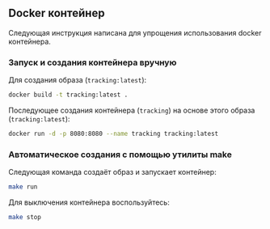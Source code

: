 ## Docker контейнер
Следующая инструкция написана для упрощения использования docker контейнера.

### Запуск и создания контейнера вручную
Для создания образа (``tracking:latest``):
```bash
docker build -t tracking:latest .
```
Последующее создания контейнера (``tracking``) на основе этого образа (``tracking:latest``):
```bash
docker run -d -p 8080:8080 --name tracking tracking:latest
```

### Автоматическое создания с помощью утилиты make
Следующая команда создаёт образ и запускает контейнер:
```bash
make run
```
Для выключения контейнера воспользуйтесь:
```bash
make stop
```
